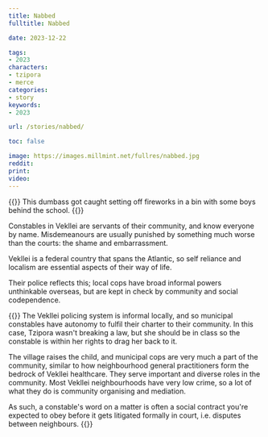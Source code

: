 ```yaml
---
title: Nabbed
fulltitle: Nabbed

date: 2023-12-22

tags:
- 2023
characters:
- tzipora
- merce
categories:
- story
keywords:
- 2023

url: /stories/nabbed/

toc: false

image: https://images.millmint.net/fullres/nabbed.jpg
reddit:
print:
video:
---
```

{{<note caption>}}
This dumbass got caught setting off fireworks in a bin with some boys behind the school.
{{</note>}}

Constables in Vekllei are servants of their community, and know everyone by name. Misdemeanours are usually punished by something much worse than the courts: the shame and embarrassment.

Vekllei is a federal country that spans the Atlantic, so self reliance and localism are essential aspects of their way of life.

Their police reflects this; local cops have broad informal powers unthinkable overseas, but are kept in check by community and social codependence.

{{<note>}}
The Vekllei policing system is informal locally, and so municipal constables have autonomy to fulfil their charter to their community. In this case, Tzipora wasn't breaking a law, but she should be in class so the constable is within her rights to drag her back to it.

The village raises the child, and municipal cops are very much a part of the community, similar to how neighbourhood general practitioners form the bedrock of Vekllei healthcare. They serve important and diverse roles in the community. Most Vekllei neighbourhoods have very low crime, so a lot of what they do is community organising and mediation.

As such, a constable's word on a matter is often a social contract you're expected to obey before it gets litigated formally in court, i.e. disputes between neighbours.
{{</note>}}